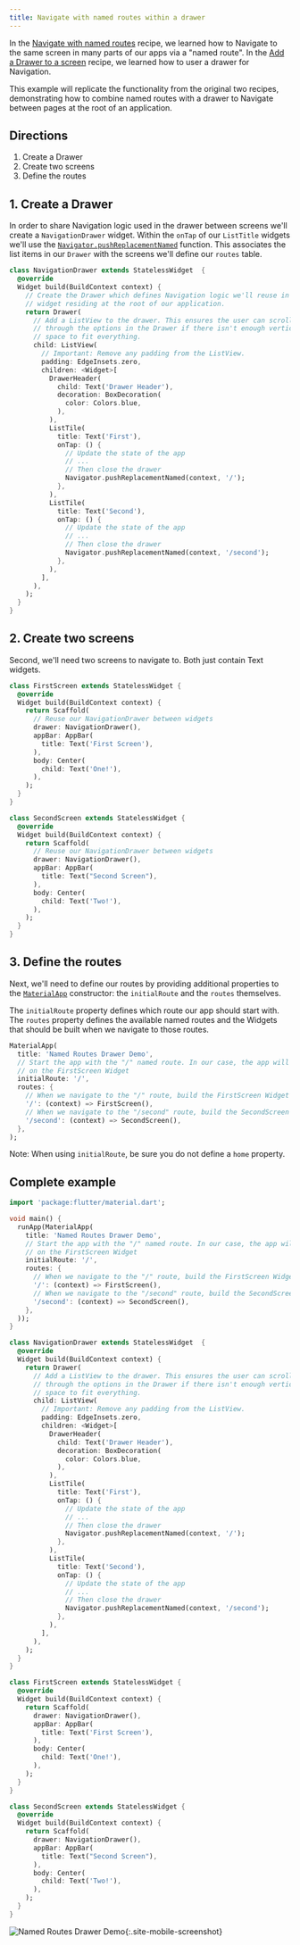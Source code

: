 ```yaml
---
title: Navigate with named routes within a drawer
---
```


In the
[Navigate with named routes](/docs/cookbook/navigation/named-routes/)
recipe, we learned how to Navigate to the same screen in many parts of our apps
via a "named route". In the
[Add a Drawer to a screen](/docs/cookbook/navigation/design/drawer/) recipe, we
learned how to user a drawer for Navigation.

This example will replicate the functionality from the original two recipes,
demonstrating how to combine named routes with a drawer to Navigate between
pages at the root of an application.

## Directions

  1. Create a Drawer
  1. Create two screens
  3. Define the routes

## 1. Create a Drawer

In order to share Navigation logic used in the drawer between screens we'll
create a `NavigationDrawer` widget. Within the `onTap` of our `ListTitle`
widgets we'll use the
[`Navigator.pushReplacementNamed`](https://docs.flutter.io/flutter/widgets/Navigator/pushReplacementNamed.html)
function. This associates the list items in our `Drawer` with the screens we'll
define our `routes` table.

<!-- skip -->
```dart
class NavigationDrawer extends StatelessWidget  {
  @override
  Widget build(BuildContext context) {
    // Create the Drawer which defines Navigation logic we'll reuse in each
    // widget residing at the root of our application.
    return Drawer(
      // Add a ListView to the drawer. This ensures the user can scroll
      // through the options in the Drawer if there isn't enough vertical
      // space to fit everything.
      child: ListView(
        // Important: Remove any padding from the ListView.
        padding: EdgeInsets.zero,
        children: <Widget>[
          DrawerHeader(
            child: Text('Drawer Header'),
            decoration: BoxDecoration(
              color: Colors.blue,
            ),
          ),
          ListTile(
            title: Text('First'),
            onTap: () {
              // Update the state of the app
              // ...
              // Then close the drawer
              Navigator.pushReplacementNamed(context, '/');
            },
          ),
          ListTile(
            title: Text('Second'),
            onTap: () {
              // Update the state of the app
              // ...
              // Then close the drawer
              Navigator.pushReplacementNamed(context, '/second');
            },
          ),
        ],
      ),
    );
  }
}
```

## 2. Create two screens

Second, we'll need two screens to navigate to. Both just contain Text widgets.

<!-- skip -->
```dart
class FirstScreen extends StatelessWidget {
  @override
  Widget build(BuildContext context) {
    return Scaffold(
      // Reuse our NavigationDrawer between widgets
      drawer: NavigationDrawer(),
      appBar: AppBar(
        title: Text('First Screen'),
      ),
      body: Center(
        child: Text('One!'),
      ),
    );
  }
}

class SecondScreen extends StatelessWidget {
  @override
  Widget build(BuildContext context) {
    return Scaffold(
      // Reuse our NavigationDrawer between widgets
      drawer: NavigationDrawer(),
      appBar: AppBar(
        title: Text("Second Screen"),
      ),
      body: Center(
        child: Text('Two!'),
      ),
    );
  }
}
```

## 3. Define the routes

Next, we'll need to define our routes by providing additional properties to the
[`MaterialApp`](https://docs.flutter.io/flutter/material/MaterialApp-class.html)
constructor: the `initialRoute` and the `routes` themselves.

The `initialRoute` property defines which route our app should start with. The
`routes` property defines the available named routes and the Widgets that should
be built when we navigate to those routes.

<!-- skip -->
```dart
MaterialApp(
  title: 'Named Routes Drawer Demo',
  // Start the app with the "/" named route. In our case, the app will start
  // on the FirstScreen Widget
  initialRoute: '/',
  routes: {
    // When we navigate to the "/" route, build the FirstScreen Widget
    '/': (context) => FirstScreen(),
    // When we navigate to the "/second" route, build the SecondScreen Widget
    '/second': (context) => SecondScreen(),
  },
);
```

Note: When using `initialRoute`, be sure you do not define a `home` property.

## Complete example

```dart
import 'package:flutter/material.dart';

void main() {
  runApp(MaterialApp(
    title: 'Named Routes Drawer Demo',
    // Start the app with the "/" named route. In our case, the app will start
    // on the FirstScreen Widget
    initialRoute: '/',
    routes: {
      // When we navigate to the "/" route, build the FirstScreen Widget
      '/': (context) => FirstScreen(),
      // When we navigate to the "/second" route, build the SecondScreen Widget
      '/second': (context) => SecondScreen(),
    },
  ));
}

class NavigationDrawer extends StatelessWidget  {
  @override
  Widget build(BuildContext context) {
    return Drawer(
      // Add a ListView to the drawer. This ensures the user can scroll
      // through the options in the Drawer if there isn't enough vertical
      // space to fit everything.
      child: ListView(
        // Important: Remove any padding from the ListView.
        padding: EdgeInsets.zero,
        children: <Widget>[
          DrawerHeader(
            child: Text('Drawer Header'),
            decoration: BoxDecoration(
              color: Colors.blue,
            ),
          ),
          ListTile(
            title: Text('First'),
            onTap: () {
              // Update the state of the app
              // ...
              // Then close the drawer
              Navigator.pushReplacementNamed(context, '/');
            },
          ),
          ListTile(
            title: Text('Second'),
            onTap: () {
              // Update the state of the app
              // ...
              // Then close the drawer
              Navigator.pushReplacementNamed(context, '/second');
            },
          ),
        ],
      ),
    );
  }
}

class FirstScreen extends StatelessWidget {
  @override
  Widget build(BuildContext context) {
    return Scaffold(
      drawer: NavigationDrawer(),
      appBar: AppBar(
        title: Text('First Screen'),
      ),
      body: Center(
        child: Text('One!'),
      ),
    );
  }
}

class SecondScreen extends StatelessWidget {
  @override
  Widget build(BuildContext context) {
    return Scaffold(
      drawer: NavigationDrawer(),
      appBar: AppBar(
        title: Text("Second Screen"),
      ),
      body: Center(
        child: Text('Two!'),
      ),
    );
  }
}
```

![Named Routes Drawer Demo](/images/cookbook/named-routes-drawer.gif){:.site-mobile-screenshot}
